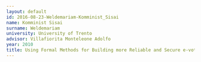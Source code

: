 ```yaml
---
layout: default 
id: 2016-08-23-Weldemariam-Komminist_Sisai
name: Komminist Sisai
surname: Weldemariam
university: University of Trento
advisor: Villafiorita Monteleone Adolfo
year: 2010
title: Using Formal Methods for Building more Reliable and Secure e-voting Systems
---
```

